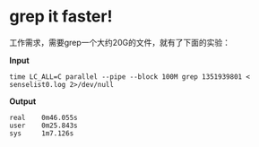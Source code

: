 grep it faster!
===============

工作需求，需要grep一个大约20G的文件，就有了下面的实验：




**Input**
```
time LC_ALL=C parallel --pipe --block 100M grep 1351939801 < senselist0.log 2>/dev/null
```

**Output**

```
real	0m46.055s
user	0m25.843s
sys     1m7.126s
```